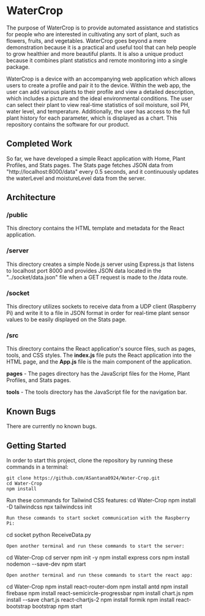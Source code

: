 # WaterCrop
The purpose of WaterCrop is to provide automated assistance and statistics for people who are interested in cultivating any sort of plant, such as flowers, fruits, and vegetables. WaterCrop goes beyond a mere demonstration because it is a practical and useful tool that can help people to grow healthier and more beautiful plants. It is also a unique product because it combines plant statistics and remote monitoring into a single package.

WaterCrop is a device with an accompanying web application which allows users to create a profile and pair it to the device. Within the web app, the user can add various plants to their profile and view a detailed description, which includes a picture and the ideal environmental conditions. The user can select their plant to view real-time statistics of soil moisture, soil PH, water level, and temperature. Additionally, the user has access to the full plant history for each parameter, which is displayed as a chart. This repository contains the software for our product.

## Completed Work
So far, we have developed a simple React application with Home, Plant Profiles, and Stats pages. The Stats page fetches JSON data from "http://localhost:8000/data" every 0.5 seconds, and it continuously updates the waterLevel and moistureLevel data from the server.

## Architecture
### /public
This directory contains the HTML template and metadata for the React application.

### /server
This directory creates a simple Node.js server using Express.js that listens to localhost port 8000 and provides JSON data located in the "../socket/data.json" file when a GET request is made to the /data route.

### /socket
This directory utilizes sockets to receive data from a UDP client (Raspberry Pi) and write it to a file in JSON format in order for real-time plant sensor values to be easily displayed on the Stats page.

### /src
This directory contains the React application's source files, such as pages, tools, and CSS styles.
The **index.js** file puts the React application into the HTML page, and the **App.js** file is the main component of the application.

**pages** - The pages directory has the JavaScript files for the Home, Plant Profiles, and Stats pages. 

**tools** - The tools directory has the JavaScript file for the navigation bar.

## Known Bugs
There are currently no known bugs.

## Getting Started
In order to start this project, clone the repository by running these commands in a terminal:
```
git clone https://github.com/ASantana0924/Water-Crop.git
cd Water-Crop
npm install
```
Run these commands for Tailwind CSS features:
cd Water-Crop
npm install -D tailwindcss
npx tailwindcss init
```
Run these commands to start socket communication with the Raspberry Pi:
```
cd socket
python ReceiveData.py
```
Open another terminal and run these commands to start the server:
```
cd Water-Crop
cd server
npm init -y
npm install express cors
npm install nodemon --save-dev
npm start
```
Open another terminal and run these commands to start the react app:
```
cd Water-Crop
npm install react-router-dom
npm install antd
npm install firebase
npm install react-semicircle-progressbar
npm install chart.js
npm install --save chart.js react-chartjs-2
npm install formik
npm install react-bootstrap bootstrap
npm start
```
